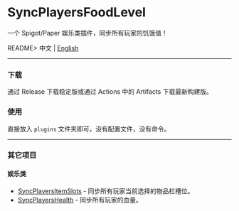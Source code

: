 # SyncPlayersFoodLevel
一个 Spigot/Paper 娱乐类插件，同步所有玩家的饥饿值！

README> 中文 | [English](.github/README_EN.MD)

------------

### 下载
通过 Release 下载稳定版或通过 Actions 中的 Artifacts 下载最新构建版。

### 使用
直接放入 `plugins` 文件夹即可，没有配置文件，没有命令。

------------

### 其它项目
#### 娱乐类
- [SyncPlayersItemSlots](https://github.com/JackCraftTeam/SyncPlayersItemSlots) - 同步所有玩家当前选择的物品栏槽位。
- [SyncPlayersHealth](https://github.com/JackCraftTeam/SyncPlayersHealth) - 同步所有玩家的血量。
